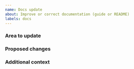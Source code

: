 ```yaml
---
name: Docs update
about: Improve or correct documentation (guide or README)
labels: docs
---
```


### Area to update

### Proposed changes

### Additional context

